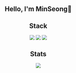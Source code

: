 <div align="center">
  <h2>Hello, I'm MinSeong👋</h2>
  <h2>Stack</h2>
  <p>
  <img src="https://img.shields.io/badge/Flask-darkgray?style=flat-square&logo=Flask&logoColor=black"> <img src="https://img.shields.io/badge/Python-blue?style=flat-square&logo=Python&logoColor=white">  <img src="https://img.shields.io/badge/Javascript-yellow?style=flat-square&logo=Javascript&logoColor=black">
  </p>
  <h2>Stats</h2>
  <img src="https://github-readme-stats.vercel.app/api?username=alstjd223&show_icons=true&theme=transparent">
</div>





